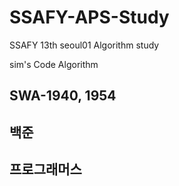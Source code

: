 # SSAFY-APS-Study
SSAFY 13th seoul01 Algorithm study

sim's Code Algorithm

SWA-1940, 1954
----------------
백준
----------------
프로그래머스
----------------
